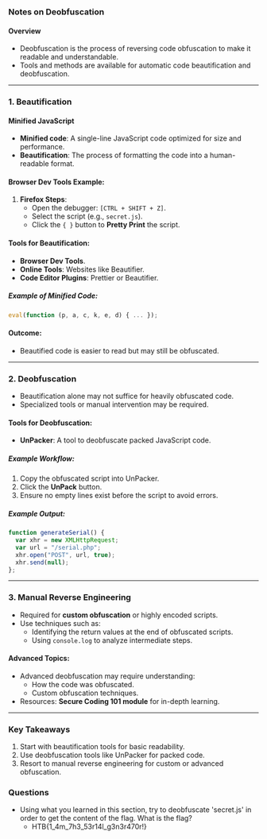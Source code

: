 ### Notes on Deobfuscation

#### Overview

- Deobfuscation is the process of reversing code obfuscation to make it readable and understandable.
- Tools and methods are available for automatic code beautification and deobfuscation.

---

### **1. Beautification**

#### Minified JavaScript

- **Minified code**: A single-line JavaScript code optimized for size and performance.
- **Beautification**: The process of formatting the code into a human-readable format.

#### Browser Dev Tools Example:

1. **Firefox Steps**:
    - Open the debugger: `[CTRL + SHIFT + Z]`.
    - Select the script (e.g., `secret.js`).
    - Click the `{ }` button to **Pretty Print** the script.

#### Tools for Beautification:

- **Browser Dev Tools**.
- **Online Tools**: Websites like Beautifier.
- **Code Editor Plugins**: Prettier or Beautifier.

##### Example of Minified Code:

```javascript
eval(function (p, a, c, k, e, d) { ... });
```

#### Outcome:

- Beautified code is easier to read but may still be obfuscated.

---

### **2. Deobfuscation**

- Beautification alone may not suffice for heavily obfuscated code.
- Specialized tools or manual intervention may be required.

#### Tools for Deobfuscation:

- **UnPacker**: A tool to deobfuscate packed JavaScript code.

##### Example Workflow:

1. Copy the obfuscated script into UnPacker.
2. Click the **UnPack** button.
3. Ensure no empty lines exist before the script to avoid errors.

##### Example Output:

```javascript
function generateSerial() {
  var xhr = new XMLHttpRequest;
  var url = "/serial.php";
  xhr.open("POST", url, true);
  xhr.send(null);
};
```

---

### **3. Manual Reverse Engineering**

- Required for **custom obfuscation** or highly encoded scripts.
- Use techniques such as:
    - Identifying the return values at the end of obfuscated scripts.
    - Using `console.log` to analyze intermediate steps.

#### Advanced Topics:

- Advanced deobfuscation may require understanding:
    - How the code was obfuscated.
    - Custom obfuscation techniques.
- Resources: **Secure Coding 101 module** for in-depth learning.

---

### Key Takeaways

1. Start with beautification tools for basic readability.
2. Use deobfuscation tools like UnPacker for packed code.
3. Resort to manual reverse engineering for custom or advanced obfuscation.



### Questions
- Using what you learned in this section, try to deobfuscate 'secret.js' in order to get the content of the flag. What is the flag?
	- HTB{1_4m_7h3_53r14l_g3n3r470r!}